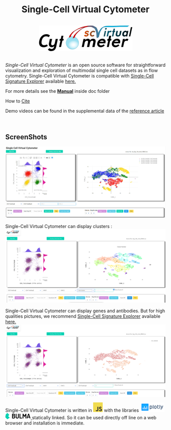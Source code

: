 <h1><p align="center">
Single-Cell  Virtual  Cytometer
<br/>
<br/>
<img alt="logo" src="./images/logo_scVirtualCytometer.png">

</p>
</h1>


*Single-Cell  Virtual  Cytometer* is an  open  source software for straightforward visualization and exploration of multimodal  single  cell  datasets  as  in  flow  cytometry. Single-Cell  Virtual  Cytometer  is compatible with 
[Single-Cell Signature Explorer](https://doi.org/10.1093/nar/gkz601) available 
[here.](https://sites.google.com/site/fredsoftwares/products/single-cell-signature-explorer)



For more details see the <b><a href="./doc/Manual.pdf" target="_blank">Manual</a></b>
inside doc folder

How to [Cite](https://doi.org/10.1093/nargab/lqaa025)

Demo videos can be found in the supplemental data of the [reference article](https://doi.org/10.1093/nargab/lqaa025)

<br/>

## ScreenShots

![example](./images/quad.jpg)

Single-Cell Virtual  Cytometer can display clusters :
![clusters](./images/cluster1.png)

Single-Cell Virtual  Cytometer can display genes and antibodies. But for high qualities pictures, we recommend [Single-Cell Signature Explorer](https://doi.org/10.1093/nar/gkz601) available 
[here.](https://sites.google.com/site/fredsoftwares/products/single-cell-signature-explorer)
![Antibodies](./images/ABcd3.png)

 Single-Cell Virtual  Cytometer is written in 
 <img src="./images/JS.png" height="30"> 
  with the libraries 
 <a href="https://plot.ly/">
    <img src="./images/plotly.png" height="30">
</a>
<a href="https://bulma.io/">
    <img src="./images/bulma.png"  height="20">
</a>
statically linked. So it can be used directly off line on a web browser and installation is immediate.
